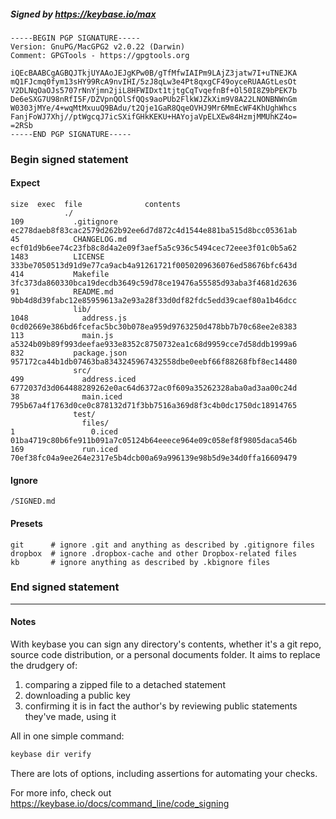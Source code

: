 ##### Signed by https://keybase.io/max
```
-----BEGIN PGP SIGNATURE-----
Version: GnuPG/MacGPG2 v2.0.22 (Darwin)
Comment: GPGTools - https://gpgtools.org

iQEcBAABCgAGBQJTkjUYAAoJEJgKPw0B/gTfMfwIAIPm9LAjZ3jatw7I+uTNEJKA
mQ1FJcmq0fym13sHY99RcA9nvIHI/5zJ8qLw3e4Pt8qxgCF49oyceRUAAGtLesOt
V2DLNqOaOJs5707rNnYjmn2jiL8HFWIDxt1tjtgCqTvqefnBf+Ol50I8Z9bPEK7b
De6eSXG7U98nRfI5F/DZVpnQOlSfQQs9aoPUb2FlkWJZkXim9V8A22LNONBNWnGm
W0303jMYe/4+wqMtMxuuQ9BAdu/t2Qje1GaR8QqeOVHJ9Mr6MmEcWF4KhUghWhcs
FanjFoWJ7Xhj//ptWgcqJ7icSXifGHkKEKU+HAYojaVpELXEw84HzmjMMUhKZ4o=
=2RSb
-----END PGP SIGNATURE-----

```

<!-- END SIGNATURES -->

### Begin signed statement 

#### Expect

```
size  exec  file              contents                                                        
            ./                                                                                
109           .gitignore      ec278daeb8f83cac2579d262b92ee6d7d872c4d1544e881ba515d8bcc05361ab
45            CHANGELOG.md    ecf01d9b6ee74c23fb8c8d4a2e09f3aef5a5c936c5494cec72eee3f01c0b5a62
1483          LICENSE         333be7050513d91d9e77ca9acb4a91261721f0050209636076ed58676bfc643d
414           Makefile        3fc373da860330bca19decdb3649c59d78ce19476a55585d93aba3f4681d2636
91            README.md       9bb4d8d39fabc12e85959613a2e93a28f33d0df82fdc5edd39caef80a1b46dcc
              lib/                                                                            
1048            address.js    0cd02669e386bd6fcefac5bc30b078ea959d9763250d478bb7b70c68ee2e8383
113             main.js       a5324b09b89f993deefae933e8352c8750732ea1c68d9959cce7d58ddb1999a6
832           package.json    957172ca44b1db07463ba8343245967432558dbe0eebf66f88268fbf8ec14480
              src/                                                                            
499             address.iced  6772037d3d064488289262e0ac64d6372ac0f609a35262328aba0ad3aa00c24d
38              main.iced     795b67a4f1763d0ce0c878132d71f3bb7516a369d8f3c4b0dc1750dc18914765
              test/                                                                           
                files/                                                                        
1                 0.iced      01ba4719c80b6fe911b091a7c05124b64eeece964e09c058ef8f9805daca546b
169             run.iced      70ef38fc04a9ee264e2317e5b4dcb00a69a996139e98b5d9e34d0ffa16609479
```

#### Ignore

```
/SIGNED.md
```

#### Presets

```
git      # ignore .git and anything as described by .gitignore files
dropbox  # ignore .dropbox-cache and other Dropbox-related files    
kb       # ignore anything as described by .kbignore files          
```

<!-- summarize version = 0.0.9 -->

### End signed statement

<hr>

#### Notes

With keybase you can sign any directory's contents, whether it's a git repo,
source code distribution, or a personal documents folder. It aims to replace the drudgery of:

  1. comparing a zipped file to a detached statement
  2. downloading a public key
  3. confirming it is in fact the author's by reviewing public statements they've made, using it

All in one simple command:

```bash
keybase dir verify
```

There are lots of options, including assertions for automating your checks.

For more info, check out https://keybase.io/docs/command_line/code_signing
